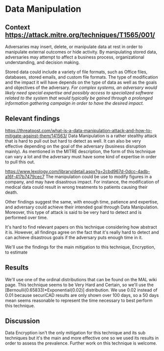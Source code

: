 # Data Manipulation

## Context https://attack.mitre.org/techniques/T1565/001/

Adversaries may insert, delete, or manipulate data at rest in order to manipulate external outcomes or hide activity. By manipulating stored data, adversaries may attempt to affect a business process, organizational understanding, and decision making.

Stored data could include a variety of file formats, such as Office files, databases, stored emails, and custom file formats. The type of modification and the impact it will have depends on the type of data as well as the goals and objectives of the adversary. *For complex systems, an adversary would likely need special expertise and possibly access to specialized software related to the system that would typically be gained through a prolonged information gathering campaign in order to have the desired impact.*

## Relevant findings

https://threatpost.com/what-is-a-data-manipulation-attack-and-how-to-mitigate-against-them/141563/
Data Manipulation is a rather stealthy attack that is hard to pull out but hard to detect as well. It can also be very effective depending on the goal of the adversary (business disruption mainly). 
As mentioned in the MITRE description, the form of this technique can vary a lot and the adversary must have some kind of expertise in order to pull this out.

https://www.lexology.com/library/detail.aspx?g=2cbd967d-0dcc-4adb-a16f-417b7479cec7
The manipulation could be use to modify figures in a company, and may have disastrous impact. For instance, the modification of medical data could result in wrong treatments to patients causing their death. 

Other findings suggest the same, with enough time, patience and expertise, and adversary could achieve their intended goal through Data Manipulation. Moreover, this type of attack is said to be very hard to detect and is performed over time.

It's hard to find relevant papers on this technique considering how abstract it is. However, all findings agree on the fact that it's really hard to detect and can achieve disastrous goals if the adversary puts enough time in it.

We'll use the findings for the main mitigation to this technique, Encryption, to estimate 

## Results

We'll use one of the ordinal distributions that can be found on the MAL wiki page. This technique seems to be Very Hard and Certain, so we'll use the [Bernoulli(0.65833)*Exponential(0.02)] distribution.
We use 0.02 instead of 0.01 because securiCAD results are only shown over 100 days, so a 50 days mean seems reasonable to represent the time necessary to best perform this technique. 

## Discussion

Data Encryption isn't the only mitigation for this technique and its sub techniques but it's the main and more effective one so we used its results in order to assess the prevalence. Further work on this technique is welcome.